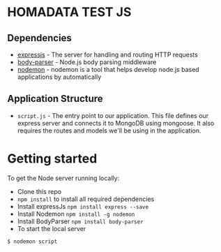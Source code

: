 # HOMADATA TEST JS

## Dependencies

- [expressjs](https://github.com/expressjs/express) - The server for handling and routing HTTP requests
- [body-parser](https://github.com/expressjs/body-parser) - Node.js body parsing middleware
- [nodemon](https://www.npmjs.com/package/nodemon) - nodemon is a tool that helps develop node.js based applications by automatically 

## Application Structure

- `script.js` - The entry point to our application. This file defines our express server and connects it to MongoDB using mongoose. It also requires the routes and models we'll be using in the application.


# Getting started

To get the Node server running locally:

- Clone this repo
- `npm install` to install all required dependencies
- Install expressJs `npm install express --save`
- Install Nodemon `npm install -g nodemon`
- Install BodyParser `npm install body-parser`
- To start the local server
```bash
$ nodemon script
```
